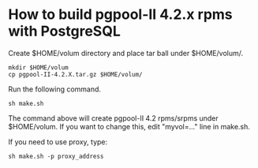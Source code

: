 How to build pgpool-II 4.2.x rpms with PostgreSQL
==================

Create $HOME/volum directory and place tar ball under $HOME/volum/.
```
mkdir $HOME/volum
cp pgpool-II-4.2.X.tar.gz $HOME/volum/
```

Run the following command.
```
sh make.sh
```

The command above will create pgpool-II 4.2 rpms/srpms under $HOME/volum.
If you want to change this, edit "myvol=..." line in make.sh.

If you need to use proxy, type:

```
sh make.sh -p proxy_address
```
